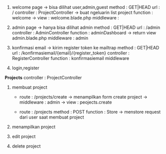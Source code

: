1. welcome page -> bisa dilihat user,admin,guest
	method : GET|HEAD
	url : /
	controller : ProjectController -> buat ngeluarin list project
	function : welcome -> view : welcome.blade.php
	middleware : 

2. admin page -> hanya bisa dilihat admin
	method : GET|HEAD
	url : /admin
	controller : AdminController
	function : adminDashboard -> return view admin.blade.php
	middleware : admin

3. konfirmasi email -> kirim register token ke mailtrap
	method : GET|HEAD
	url : /konfirmasiemail/{email}/{register_token}
	controller : RegisterController
	function : konfirmasiemail
	middleware

4. login,register


**Projects**
	controller : ProjectController

1. membuat project
	* route : /projects/create -> menampilkan form create project -> middleware : admin 
	-> view : peojects.create
	
	* route : /projects
		method : POST
		function : Store -> menstore request dari user saat membuat project

2. menampilkan project
3. edit project
4. delete project

